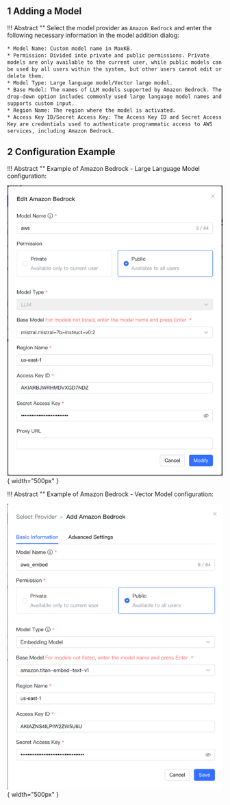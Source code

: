 ## 1 Adding a Model

!!! Abstract ""
    Select the model provider as `Amazon Bedrock` and enter the following necessary information in the model addition dialog:

    * Model Name: Custom model name in MaxKB.
    * Permission: Divided into private and public permissions. Private models are only available to the current user, while public models can be used by all users within the system, but other users cannot edit or delete them.
    * Model Type: Large language model/Vector large model.
    * Base Model: The names of LLM models supported by Amazon Bedrock. The drop-down option includes commonly used large language model names and supports custom input.
    * Region Name: The region where the model is activated.
    * Access Key ID/Secret Access Key: The Access Key ID and Secret Access Key are credentials used to authenticate programmatic access to AWS services, including Amazon Bedrock.

## 2 Configuration Example

!!! Abstract ""
    Example of Amazon Bedrock - Large Language Model configuration:

![AWS LLM Model](../../img/model/AWS_LLM.png){ width="500px" }

!!! Abstract ""
    Example of Amazon Bedrock - Vector Model configuration:

![AWS Vector Model](../../img/model/aws_embed.png){ width="500px" }
